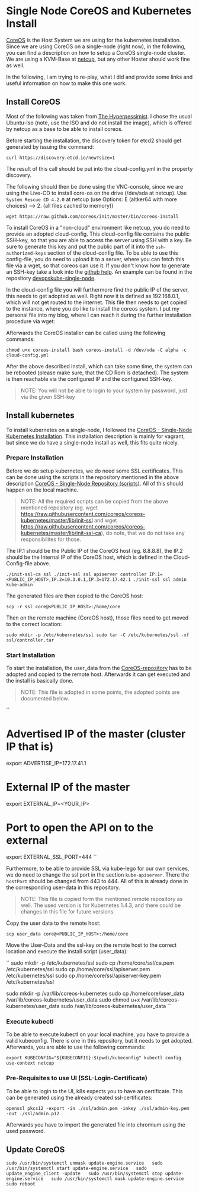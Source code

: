 # Single Node CoreOS and Kubernetes Install

[CoreOS](https://coreos.com/) is the Host System we are using for the kubernetes installation. Since we are using CoreOS on a single-node (right now), in the following, you can find a description on how to setup a CoreOS single-node cluster. We are using a KVM-Base at [netcup](https://www.netcup.de/), but any other Hoster should work fine as well.

In the following, I am trying to re-play, what I did and provide some links and useful information on how to make this one work.

## Install CoreOS

Most of the following was taken from [The Hyperpessimist](https://xivilization.net/~marek/blog/2014/08/04/installing-coreos/). I chose the usual Ubuntu-Iso (note, use the ISO and do not install the image), which is offered by netcup as a base to be able to install coreos.

Before starting the installation, the discovery token for etcd2 should get generated by issuing the command:

``
curl https://discovery.etcd.io/new?size=1
``

The result of this call should be put into the cloud-config.yml in the property discovery.

The following should then be done using the VNC-console, since we are using the Live-CD to install core-os on the drive (/dev/sda at netcup). Use `System Rescue CD 4.2.0` at netcup (use Options: E (altker64 with more choices) --> 2. (all files cached to memory))

``
wget https://raw.github.com/coreos/init/master/bin/coreos-install
``

To install CoreOS in a "non-cloud" environment like netcup, you do need to provide an adopted cloud-config. This cloud-config file contains the public SSH-key, so that you are able to access the server using SSH with a key. Be sure to generate this key and put the public part of it into the `ssh-authorized-keys` section of the cloud-config file.  To be able to use this config-file, you do need to upload it to a server, where you can fetch this file via a wget, so that coreos can use it. If you don't know how to generate an SSH-key take a look into the [github help](https://help.github.com/articles/generating-a-new-ssh-key-and-adding-it-to-the-ssh-agent/). An example can be found in the repository [devopskube-single-node](https://www.github.com/devopskube/devopskube-single-node/).

In the cloud-config file you will furthermore find the public IP of the server, this needs to get adopted as well. Right now it is defined as 192.168.0.1, which will not get routed to the internet. This file then needs to get copied to the instance, where you do like to install the coreos system. I put my personal file into my blog, where I can reach it during the further installation procedure via wget:

Afterwards the CoreOS installer can be called using the following commands:

``
chmod u+x coreos-install
bash coreos-install -d /dev/vda -C alpha -c cloud-config.yml
``

After the above described install, which can take some time, the system can be rebooted (please make sure, that the CD Rom is detached). The system is then reachable via the configured IP and the configured SSH-key.

>NOTE: You will not be able to login to your system by password, just via the given SSH-key

## Install kubernetes

To install kubernetes on a single-node, I followed the [CoreOS - Single-Node Kubernetes Installation](https://coreos.com/kubernetes/docs/latest/kubernetes-on-vagrant-single.html). This installation description is mainly for vagrant, but since we do have a single-node install as well, this fits quite nicely.

### Prepare Installation

Before we do setup kubernetes, we do need some SSL certificates. This can be done using the scripts in the repository mentioned in the above description [CoreOS - Single-Node Repository (scripts)](https://github.com/coreos/coreos-kubernetes/tree/master/lib). All of this should happen on the local machine.

>NOTE: All the required scripts can be copied from the above mentioned repository (eg. wget https://raw.githubusercontent.com/coreos/coreos-kubernetes/master/lib/init-ssl and wget https://raw.githubusercontent.com/coreos/coreos-kubernetes/master/lib/init-ssl-ca), do note, that we do not take any responsibilites for those.

The IP.1 should be the Public IP of the CoreOS host (eg. 8.8.8.8), the IP.2 should be the Internal IP of the CoreOS host, which is defined in the Cloud-Config-file above.

``
./init-ssl-ca ssl
./init-ssl ssl apiserver controller IP.1=<PUBLIC_IP_HOST>,IP.2=10.3.0.1,IP.3=172.17.42.1
./init-ssl ssl admin kube-admin
``

The generated files are then copied to the CoreOS host:

``
scp -r ssl core@<PUBLIC_IP_HOST>:/home/core
``

Then on the remote machine (CoreOS host), those files need to get moved to the correct location:

``
sudo mkdir -p /etc/kubernetes/ssl
sudo tar -C /etc/kubernetes/ssl -xf ssl/controller.tar
``

### Start Installation

To start the installation, the user_data from the [CoreOS-repository](https://raw.github.com/coreos/coreos-kubernetes/master/single-node/user-data) has to be adopted and copied to the remote host. Afterwards it can get executed and the install is basically done.

>NOTE: This file is adopted in some points, the adopted points are documented below.

``
# Advertised IP of the master (cluster IP that is)
export ADVERTISE_IP=172.17.41.1

# External IP of the master
export EXTERNAL_IP=<YOUR_IP>

# Port to open the API on to the external
export EXTERNAL_SSL_PORT=444
``

Furthermore, to be able to provide SSL via kube-lego for our own services, we do need to change the ssl port in the section `kube-apiserver`. There the `hostPort` should be changed from 443 to 444. All of this is already done in the corresponding user-data in this repository.

>NOTE: This file is copied form the mentioned remote repository as well. The used version is for Kubernetes 1.4.3, and there could be changes in this file for future versions.

Ĉopy the user data to the remote host:

``
scp user_data core@<PUBLIC_IP_HOST>:/home/core
``

Move the User-Data and the ssl-key on the remote host to the correct location and execute the install script (user_data):

``
sudo mkdir -p /etc/kubernetes/ssl
sudo cp /home/core/ssl/ca.pem /etc/kubernetes/ssl
sudo cp /home/core/ssl/apiserver.pem /etc/kubernetes/ssl
sudo cp /home/core/ssl/apiserver-key.pem /etc/kubernetes/ssl

sudo mkdir -p /var/lib/coreos-kubernetes
sudo cp /home/core/user_data /var/lib/coreos-kubernetes/user_data
sudo chmod u+x /var/lib/coreos-kubernetes/user_data
sudo /var/lib/coreos-kubernetes/user_data
``

### Execute kubectl

To be able to execute kubectl on your local machine, you have to provide a valid kubeconfig. There is
one in this repository, but it needs to get adopted. Afterwards, you are able to use the following
commands:

``
export KUBECONFIG="${KUBECONFIG}:$(pwd)/kubeconfig"
kubectl config use-context netcup
``

### Pre-Requisites to use UI (SSL-Login-Certificate)

To be able to login to the UI, k8s expects you to have an certificate. This can be
generated using the already created ssl-certificates:

``
openssl pkcs12 -export -in ./ssl/admin.pem -inkey ./ssl/admin-key.pem -out ./ssl/admin.p12
``

Afterwards you have to import the generated file into chromium using the used password.

## Update CoreOS

``
sudo /usr/bin/systemctl unmask update-engine.service  
sudo /usr/bin/systemctl start update-engine.service  
sudo update_engine_client -update  
sudo /usr/bin/systemctl stop update-engine.service  
sudo /usr/bin/systemctl mask update-engine.service  
sudo reboot  
``
